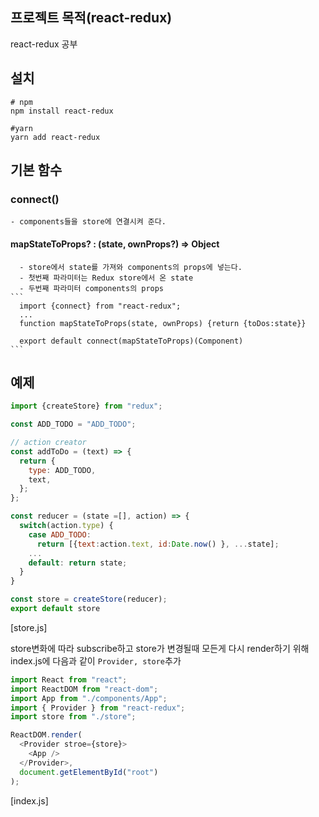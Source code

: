 ## 프로젝트 목적(react-redux)
react-redux 공부

## 설치
```shell
# npm 
npm install react-redux

#yarn
yarn add react-redux
```

## 기본 함수
  ### connect()
    - components들을 store에 연결시켜 준다.
   
   #### mapStateToProps? : (state, ownProps?) => Object
      - store에서 state를 가져와 components의 props에 넣는다.
      - 첫번째 파라미터는 Redux store에서 온 state
      - 두번째 파라미터 components의 props
    ```
      import {connect} from "react-redux";
      ...
      function mapStateToProps(state, ownProps) {return {toDos:state}}
      
      export default connect(mapStateToProps)(Component)
    ```

## 예제

```javascript
import {createStore} from "redux";

const ADD_TODO = "ADD_TODO";

// action creator
const addToDo = (text) => {
  return {
    type: ADD_TODO,
    text,
  };
};

const reducer = (state =[], action) => {
  switch(action.type) {
    case ADD_TODO:
      return [{text:action.text, id:Date.now() }, ...state];
    ...
    default: return state;
  }
}

const store = createStore(reducer);
export default store
```
[store.js]

store변화에 따라 subscribe하고 store가 변경될때 모든게 다시 render하기 위해 index.js에 다음과 같이 ```Provider, store```추가
```javascript
import React from "react";
import ReactDOM from "react-dom";
import App from "./components/App";
import { Provider } from "react-redux";
import store from "./store";

ReactDOM.render(
  <Provider stroe={store}>
    <App />
  </Provider>,
  document.getElementById("root")
);
```
[index.js]

